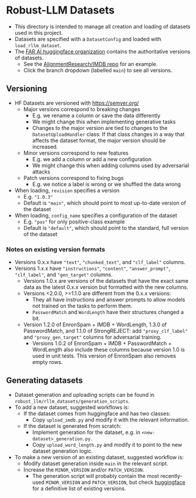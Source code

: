 # Robust-LLM Datasets
- This directory is intended to manage all creation and loading of datasets used in this project.
- Datasets are specified with a `DatasetConfig` and loaded with `load_rllm_dataset`.
- The [FAR AI huggingface organization](https://huggingface.co/AlignmentResearch) contains the authoritative versions of datasets.
    - See the [AlignmentResearch/IMDB repo](https://huggingface.co/datasets/AlignmentResearch/IMDB/tree/main) for an example.
    - Click the branch dropdown (labelled `main`) to see all versions.

## Versioning
- HF Datasets are versioned with https://semver.org/
    - Major versions correspond to breaking changes
        - E.g. we rename a column or save the data differently
        - We might change this when implementing generative tasks
        - Changes to the major version are tied to changes to the `DatasetUploadHandler` class: If that class changes in a way that affects the dataset format, the major version should be increased.
    - Minor versions correspond to new features
        - E.g. we add a column or add a new configuration
        - We might change this when adding columns used by adversarial attacks
    - Patch versions correspond to fixing bugs
        - E.g. we notice a label is wrong or we shuffled the data wrong
- When loading, `revision` specifies a version
    - E.g. `"1.0.3"`
    - Default is `"main"`, which should point to most up-to-date version of the dataset
- When loading, `config_name` specifies a configuration of the dataset
    - E.g. `"pos"` for only positive-class example
    - Default is `"default"`, which should point to the standard, full version of the dataset

### Notes on existing version formats
- Versions 0.x.x have `"text"`, `"chunked_text"`, and `"clf_label"` columns.
- Versions 1.x.x have `"instructions"`, `"content"`, `"answer_prompt"`, `"clf_label"`, and `"gen_target"` columns.
    - Versions 1.0.x are versions of the datasets that have the exact same data as the latest 0.x.x version but formatted with the new columns.
    - Versions <2.0.0, >=1.1.0 are different from the 0.x.x versions:
        - They all have instructions and answer prompts to allow models not trained on the tasks to perform them.
        - `PasswordMatch` and `WordLength` have their structures changed a bit.
    - Version 1.2.0 of EnronSpam + IMDB + WordLength, 1.3.0 of PasswordMatch, and
      1.1.0 of StrongREJECT: add `"proxy_clf_label"` and `"proxy_gen_target"`
      columns for adversarial training.
        - Versions 1.0.2 of EnronSpam + IMDB + PasswordMatch + WordLength also
          include these columns because version 1.0 is used in unit tests. This
          version of EnronSpam also removes empty rows.

## Generating datasets
- Dataset generation and uploading scripts can be found in `robust_llm/rllm_datasets/generation_scripts`.
- To add a new dataset, suggested workflows is:
    - If the dataset comes from huggingface and has two classes:
        - Copy `upload_imdb.py` and modify it with the relevant information.
    - If the dataset is generated from scratch:
        - Implement generation for the dataset, e.g. in `<new-dataset>_generation.py`.
        - Copy `upload_word_length.py` and modify it to point to the new dataset generation logic.
- To make a new version of an existing dataset, suggested workflow is:
    - Modify dataset generation inside `main` in the relevant script.
    - Increase the `MINOR_VERSION` and/or `PATCH_VERSION`.
        - The generation script will probably contain the most recently-used `MINOR_VERSION` and `PATCH_VERSION`, but check [huggingface](https://huggingface.co/AlignmentResearch) for a definitive list of existing versions.
